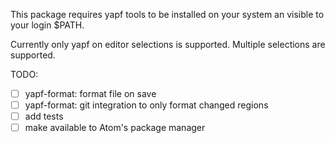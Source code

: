 This package requires yapf tools to be installed on your system an visible to your login $PATH.

Currently only yapf on editor selections is supported. Multiple selections are supported.

TODO:
  - [ ] yapf-format: format file on save
  - [ ] yapf-format: git integration to only format changed regions
  - [ ] add tests
  - [ ] make available to Atom's package manager
